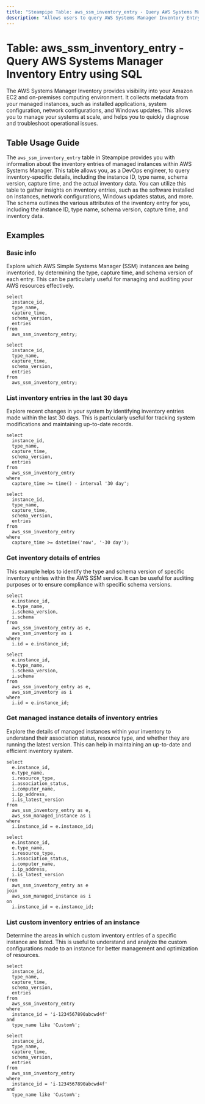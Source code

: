 ```yaml
---
title: "Steampipe Table: aws_ssm_inventory_entry - Query AWS Systems Manager Inventory Entry using SQL"
description: "Allows users to query AWS Systems Manager Inventory Entry to fetch information about the inventory entries of managed instances. The table provides details such as instance ID, type name, schema version, capture time, and inventory data."
---
```


# Table: aws_ssm_inventory_entry - Query AWS Systems Manager Inventory Entry using SQL

The AWS Systems Manager Inventory provides visibility into your Amazon EC2 and on-premises computing environment. It collects metadata from your managed instances, such as installed applications, system configuration, network configurations, and Windows updates. This allows you to manage your systems at scale, and helps you to quickly diagnose and troubleshoot operational issues.

## Table Usage Guide

The `aws_ssm_inventory_entry` table in Steampipe provides you with information about the inventory entries of managed instances within AWS Systems Manager. This table allows you, as a DevOps engineer, to query inventory-specific details, including the instance ID, type name, schema version, capture time, and the actual inventory data. You can utilize this table to gather insights on inventory entries, such as the software installed on instances, network configurations, Windows updates status, and more. The schema outlines the various attributes of the inventory entry for you, including the instance ID, type name, schema version, capture time, and inventory data.

## Examples

### Basic info
Explore which AWS Simple Systems Manager (SSM) instances are being inventoried, by determining the type, capture time, and schema version of each entry. This can be particularly useful for managing and auditing your AWS resources effectively.

```sql+postgres
select
  instance_id,
  type_name,
  capture_time,
  schema_version,
  entries
from
  aws_ssm_inventory_entry;
```

```sql+sqlite
select
  instance_id,
  type_name,
  capture_time,
  schema_version,
  entries
from
  aws_ssm_inventory_entry;
```

### List inventory entries in the last 30 days
Explore recent changes in your system by identifying inventory entries made within the last 30 days. This is particularly useful for tracking system modifications and maintaining up-to-date records.

```sql+postgres
select
  instance_id,
  type_name,
  capture_time,
  schema_version,
  entries
from
  aws_ssm_inventory_entry
where
  capture_time >= time() - interval '30 day';
```

```sql+sqlite
select
  instance_id,
  type_name,
  capture_time,
  schema_version,
  entries
from
  aws_ssm_inventory_entry
where
  capture_time >= datetime('now', '-30 day');
```

### Get inventory details of entries
This example helps to identify the type and schema version of specific inventory entries within the AWS SSM service. It can be useful for auditing purposes or to ensure compliance with specific schema versions.

```sql+postgres
select
  e.instance_id,
  e.type_name,
  i.schema_version,
  i.schema
from
  aws_ssm_inventory_entry as e,
  aws_ssm_inventory as i
where
  i.id = e.instance_id;
```

```sql+sqlite
select
  e.instance_id,
  e.type_name,
  i.schema_version,
  i.schema
from
  aws_ssm_inventory_entry as e,
  aws_ssm_inventory as i
where
  i.id = e.instance_id;
```

### Get managed instance details of inventory entries
Explore the details of managed instances within your inventory to understand their association status, resource type, and whether they are running the latest version. This can help in maintaining an up-to-date and efficient inventory system.

```sql+postgres
select
  e.instance_id,
  e.type_name,
  i.resource_type,
  i.association_status,
  i.computer_name,
  i.ip_address,
  i.is_latest_version
from
  aws_ssm_inventory_entry as e,
  aws_ssm_managed_instance as i
where
  i.instance_id = e.instance_id;
```

```sql+sqlite
select
  e.instance_id,
  e.type_name,
  i.resource_type,
  i.association_status,
  i.computer_name,
  i.ip_address,
  i.is_latest_version
from
  aws_ssm_inventory_entry as e
join
  aws_ssm_managed_instance as i
on
  i.instance_id = e.instance_id;
```

### List custom inventory entries of an instance
Determine the areas in which custom inventory entries of a specific instance are listed. This is useful to understand and analyze the custom configurations made to an instance for better management and optimization of resources.

```sql+postgres
select
  instance_id,
  type_name,
  capture_time,
  schema_version,
  entries
from
  aws_ssm_inventory_entry
where
  instance_id = 'i-1234567890abcwd4f'
and
  type_name like 'Custom%';
```

```sql+sqlite
select
  instance_id,
  type_name,
  capture_time,
  schema_version,
  entries
from
  aws_ssm_inventory_entry
where
  instance_id = 'i-1234567890abcwd4f'
and
  type_name like 'Custom%';
```